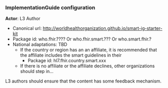 ### **ImplementationGuide configuration**

**Actor**: L3 Author

* Canonical url: http://worldhealthorganization.github.io/smart-ig-starter-kit
* Package id: who.fhir.???? Or who.fhir.smart.??? Or who.smart.fhir.?
* National adaptations: TBD
  - If the country or region has an an affiliate, it is recommended that the affiliate includes the smart guidelines in their
      - Package id: hl7.fhir.country.smart.xxx
  - If there is no affiliate or the affiliate declines, other organizations should step in…


L3 authors should ensure that the content has some feedback mechanism.
